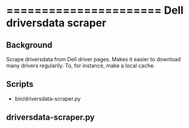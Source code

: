 ======================
Dell driversdata scraper
=======================

Background
----------
Scrape driversdata from Dell driver pages. Makes it easier to download
many drivers regularily. To, for instance, make a local cache.

Scripts
-------

  * bin/driversdata-scraper.py

driversdata-scraper.py
---------------------
